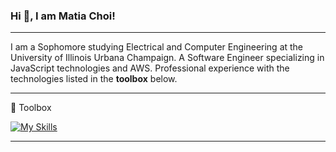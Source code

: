 ### Hi 👋, I am Matia Choi!

---

I am a Sophomore studying Electrical and Computer Engineering at the University of Illinois Urbana Champaign. 
A Software Engineer specializing in JavaScript technologies and AWS. Professional experience with the technologies listed in the **toolbox** below.
<!--
I create tech content, mostly about Web Development and JavaScript, **but** I also talk about other topics than coding. I'd advise you to subscribe to stay up-to-date!

I managed to create an online presence with my [Blog](https://catalins.tech) and [YouTube](https://catalins.tech/youtube) channel, which are accessed by more than 3500 people monthly. Looking forward to reaching and helping more people by sharing my knowledge.
-->

---

🧰 Toolbox

[![My Skills](https://skillicons.dev/icons?i=js,html,css,wasm)](https://skillicons.dev)

---
<!--
**matia6170/matia6170** is a ✨ _special_ ✨ repository because its `README.md` (this file) appears on your GitHub profile.

Here are some ideas to get you started:

- 🔭 I’m currently working on ...
- 🌱 I’m currently learning ...
- 👯 I’m looking to collaborate on ...
- 🤔 I’m looking for help with ...
- 💬 Ask me about ...
- 📫 How to reach me: ...
- 😄 Pronouns: ...
- ⚡ Fun fact: ...
-->
